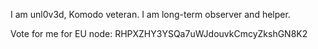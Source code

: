 I am unl0v3d, Komodo veteran. I am long-term observer and helper.

Vote for me for EU node: RHPXZHY3YSQa7uWJdouvkCmcyZkshGN8K2 
